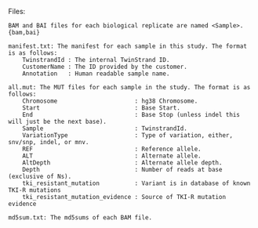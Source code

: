 Files:

    BAM and BAI files for each biological replicate are named <Sample>.{bam,bai} 

    manifest.txt: The manifest for each sample in this study. The format is as follows:
        TwinstrandId : The internal TwinStrand ID.
        CustomerName : The ID provided by the customer.
        Annotation   : Human readable sample name.

    all.mut: The MUT files for each sample in the study. The format is as follows:
        Chromosome                      : hg38 Chromosome.
        Start                           : Base Start.
        End                             : Base Stop (unless indel this will just be the next base).
        Sample                          : TwinstrandId.
        VariationType                   : Type of variation, either, snv/snp, indel, or mnv.
        REF                             : Reference allele.
        ALT                             : Alternate allele.
        AltDepth                        : Alternate allele depth.
        Depth                           : Number of reads at base (exclusive of Ns).
        tki_resistant_mutation          : Variant is in database of known TKI-R mutations
        tki_resistant_mutation_evidence : Source of TKI-R mutation evidence 

    md5sum.txt: The md5sums of each BAM file.